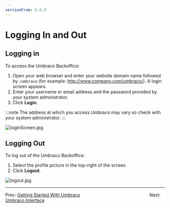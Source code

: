 ```yaml
---
versionFrom: 9.0.0
---
```


# Logging In and Out

## Logging in

To access the Umbraco Backoffice:

1. Open your web browser and enter your website domain name followed by `/umbraco` (for example: http://www.company.com/umbraco/). A login screen appears.
2. Enter your username or email address and the password provided by your system administrator.
3. Click **Login**.

:::note
The address at which you access Umbraco may vary so check with your system administrator.
:::

![loginScreen.jpg](images/login8.png)

## Logging Out

To log out of the Umbraco Backoffice:

1. Select the profile picture in the top-right of the screen.
2. Click **Logout**.

![logout.jpg](images/logout-8.png)

---

Prev: [Getting Started With Umbraco](../Getting-Started-With-Umbraco/index-v9.md) &emsp; &emsp; &emsp; &emsp; &emsp; &emsp; &emsp; &emsp; &emsp; &emsp; &emsp; &emsp; Next: [Umbraco Interface](../Umbraco-Interface/index-v9.md)
